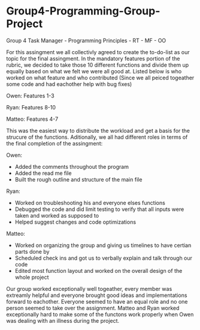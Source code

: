 # Group4-Programming-Group-Project
Group 4 Task Manager - Programming Principles - RT - MF - OO

  For this assingment we all collectivly agreed to create the to-do-list as our topic for the final assingment.
  In the mandatory features portion of the rubric, we decided to take those 10 different functions and divide them up
  equally based on what we felt we were all good at. Listed below is who worked on what feature and who contributed
  (Since we all peiced togeather some code and had eachother help with bug fixes)
  
  Owen:
    Features 1-3
  
  Ryan:
    Features 8-10
  
  Matteo:
   Features 4-7
   
  This was the easiest way to distribute the workload and get a basis for the strucure of the functions.
  Aditionally, we all had different roles in terms of the final completion of the assingment:
  
  Owen:
   - Added the comments throughout the program
   - Added the read me file
   - Built the rough outline and structure of the main file
  
  Ryan:
   - Worked on troubleshooting his and everyone elses functions
   - Debugged the code and did limit testing to verify that
     all inputs were taken and worked as supposed to 
   - Helped suggest changes and code optimizations
  
  Matteo:
   - Worked on organizing the group and giving us timelines to have certian parts done by
   - Scheduled check ins and got us to verbally explain and talk through our code
   - Edited most function layout and worked on the overall design of the whole project

Our group worked exceptionally well togeather, every member was extreamly helpful and everyone brought good ideas
and implementations forward to eachother. Everyone seemed to have an equal role and no one person seemed to take over the assignment. 
Matteo and Ryan worked exceptionally hard to make some of the functons work properly when Owen was dealing with an illness during the
project. 

